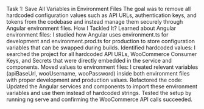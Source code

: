 Task 1: Save All Variables in Environment Files
The goal was to remove all hardcoded configuration values such as API URLs, authentication keys, and tokens from the codebase and instead manage them securely through Angular environment files.
How I Tackled It?
Learned about Angular environment files: I studied how Angular uses environment.ts for development and environment.prod.ts for production to store configuration variables that can be swapped during builds.
Identified hardcoded values: I searched the project for all hardcoded API URLs, WooCommerce Consumer Keys, and Secrets that were directly embedded in the service and components.
Moved values to environment files: I created relevant variables (apiBaseUrl, wooUsername, wooPassword) inside both environment files with proper development and production values.
Refactored the code: Updated the Angular services and components to import these environment variables and use them instead of hardcoded strings.
Tested the setup by running ng serve and confirming the WooCommerce API calls succeeded.

